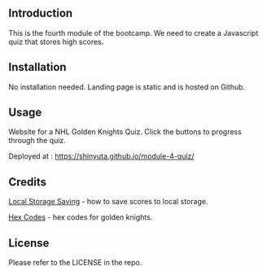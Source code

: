 ## Introduction

This is the fourth module of the bootcamp. We need to create a Javascript quiz that stores high scores.

## Installation

No installation needed. Landing page is static and is hosted on Github. 

## Usage

Website for a NHL Golden Knights Quiz. Click the buttons to progress through the quiz.

Deployed at : https://shinyuta.github.io/module-4-quiz/

## Credits
 
[Local Storage Saving](https://www.youtube.com/watch?v=jfOv18lCMmw) - how to save scores to local storage.

[Hex Codes](https://teamcolorcodes.com/vegas-golden-knights-colors/) - hex codes for golden knights.

## License 

Please refer to the LICENSE in the repo.
